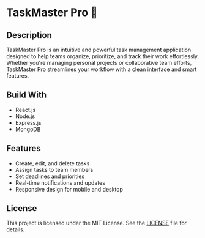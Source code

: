 # TaskMaster Pro 🚀

## Description  
TaskMaster Pro is an intuitive and powerful task management application designed to help teams organize, prioritize, and track their work effortlessly. Whether you're managing personal projects or collaborative team efforts, TaskMaster Pro streamlines your workflow with a clean interface and smart features.

## Build With  
- React.js  
- Node.js  
- Express.js  
- MongoDB  

## Features  
- Create, edit, and delete tasks  
- Assign tasks to team members  
- Set deadlines and priorities  
- Real-time notifications and updates  
- Responsive design for mobile and desktop  

## License  
This project is licensed under the MIT License. See the [LICENSE](LICENSE) file for details.
